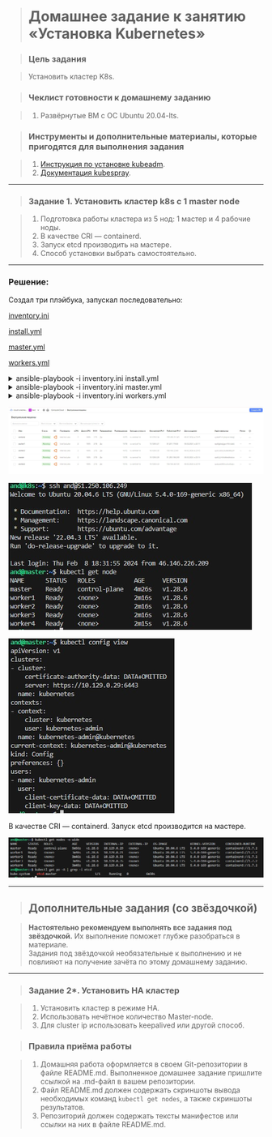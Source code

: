 > # Домашнее задание к занятию «Установка Kubernetes»

> ### Цель задания

> Установить кластер K8s.

> ### Чеклист готовности к домашнему заданию

> 1. Развёрнутые ВМ с ОС Ubuntu 20.04-lts.


> ### Инструменты и дополнительные материалы, которые пригодятся для выполнения задания

> 1. [Инструкция по установке kubeadm](https://kubernetes.io/docs/setup/production-environment/tools/kubeadm/create-cluster-kubeadm/).
> 2. [Документация kubespray](https://kubespray.io/).

-----

> ### Задание 1. Установить кластер k8s с 1 master node

> 1. Подготовка работы кластера из 5 нод: 1 мастер и 4 рабочие ноды.
> 2. В качестве CRI — containerd.
> 3. Запуск etcd производить на мастере.
> 4. Способ установки выбрать самостоятельно.

------
### Решение:

Создал три плэйбука, запускал последовательно:

[inventory.ini](./inventory.ini)

[install.yml](./install.yml)

[master.yml](./master.yml)

[workers.yml](./workers.yml)


<details>
<summary>ansible-playbook -i inventory.ini install.yml</summary>

```
and@k8s:~/14.2$ ansible-playbook -i inventory.ini install.yml

PLAY [Install kubeadm] ****************************************************************************************************************************************************************************************************

TASK [Gathering Facts] ****************************************************************************************************************************************************************************************************
The authenticity of host '51.250.106.249 (51.250.106.249)' can't be established.
ECDSA key fingerprint is SHA256:1ip4VqmOL1hUvnXd6NquYFmxvn2VpcfMwi54b4NOSws.
The authenticity of host '84.201.179.85 (84.201.179.85)' can't be established.
ECDSA key fingerprint is SHA256:YMtWgQ/0dSH+FM+0PSBz2PREAB7OeYY6I/C3LiakttU.
The authenticity of host '158.160.26.154 (158.160.26.154)' can't be established.
ECDSA key fingerprint is SHA256:M9NCyIr4/5f6+rmA79wfwvRZqQw3K9gYtuOVzrMtE7A.
The authenticity of host '158.160.23.49 (158.160.23.49)' can't be established.
ECDSA key fingerprint is SHA256:jL94OuzWZ56qP3F3ln/S+cCrW/m0yyaY9/7LTL3xvxY.
The authenticity of host '158.160.21.143 (158.160.21.143)' can't be established.
ECDSA key fingerprint is SHA256:zh10brenxqgF9rdcFmwAaRV6vzWqMRnNm7UGwPAU2j8.
Are you sure you want to continue connecting (yes/no/[fingerprint])? yes
yesok: [master]

yeok: [worker1]
yes
Please type 'yes', 'no' or the fingerprint: yes
Please type 'yes', 'no' or the fingerprint: yes
Please type 'yes', 'no' or the fingerprint: yes
Please type 'yes', 'no' or the fingerprint: yes
Please type 'yes', 'no' or the fingerprint: yes
ok: [worker4]
yes
ok: [worker2]
yes
ok: [worker3]

TASK [Install dependences] ************************************************************************************************************************************************************************************************
changed: [worker1]
changed: [worker2]
changed: [master]
changed: [worker4]
changed: [worker3]

TASK [Create dir] *********************************************************************************************************************************************************************************************************
changed: [worker1]
changed: [worker2]
changed: [worker3]
changed: [master]
changed: [worker4]

TASK [Download key] *******************************************************************************************************************************************************************************************************
changed: [worker2]
changed: [worker1]
changed: [worker3]
changed: [master]
changed: [worker4]

TASK [Add repo] ***********************************************************************************************************************************************************************************************************
changed: [master]
changed: [worker1]
changed: [worker2]
changed: [worker3]
changed: [worker4]

TASK [Install kubelet kubeadm kubectl] ************************************************************************************************************************************************************************************
changed: [worker2]
changed: [worker1]
changed: [master]
changed: [worker3]
changed: [worker4]

TASK [Turn on forwarding] *************************************************************************************************************************************************************************************************
changed: [master]
changed: [worker1]
changed: [worker2]
changed: [worker3]
changed: [worker4]

PLAY RECAP ****************************************************************************************************************************************************************************************************************
master                     : ok=7    changed=6    unreachable=0    failed=0    skipped=0    rescued=0    ignored=0   
worker1                    : ok=7    changed=6    unreachable=0    failed=0    skipped=0    rescued=0    ignored=0   
worker2                    : ok=7    changed=6    unreachable=0    failed=0    skipped=0    rescued=0    ignored=0   
worker3                    : ok=7    changed=6    unreachable=0    failed=0    skipped=0    rescued=0    ignored=0   
worker4                    : ok=7    changed=6    unreachable=0    failed=0    skipped=0    rescued=0    ignored=0   
```
</details>


<details>
<summary>ansible-playbook -i inventory.ini master.yml</summary>

```
and@k8s:~/14.2$ ansible-playbook -i inventory.ini master.yml
BECOME password: 
[WARNING]: While constructing a mapping from /home/and/14.2/master.yml, line 8, column 7, found a duplicate dict key (shell). Using last defined value only.

PLAY [initialize the cluster] *********************************************************************************************************************************************************************************************

TASK [Gathering Facts] ****************************************************************************************************************************************************************************************************
ok: [master]

TASK [init the cluster] ***************************************************************************************************************************************************************************************************
changed: [master]

TASK [create .kube directory] *********************************************************************************************************************************************************************************************
changed: [master]

TASK [copies admin.conf to user's kube config] ****************************************************************************************************************************************************************************
changed: [master]

TASK [Get the token for joining the worker nodes] *************************************************************************************************************************************************************************
changed: [master]

TASK [debug] **************************************************************************************************************************************************************************************************************
ok: [master] => {
    "msg": "kubeadm join 10.129.0.29:6443 --token g8tozl.mpg5dqhtxemq247c --discovery-token-ca-cert-hash sha256:54656d9d24e7a21514cba63e897086a00c98e1ea95420c95acaac11d359bd573 "
}

TASK [Copy join command to local file.] ***********************************************************************************************************************************************************************************
changed: [master -> localhost]

TASK [install flannel] ****************************************************************************************************************************************************************************************************
changed: [master] => (item=kubectl apply -f https://raw.githubusercontent.com/flannel-io/flannel/master/Documentation/kube-flannel.yml)

PLAY RECAP ****************************************************************************************************************************************************************************************************************
master                     : ok=8    changed=6    unreachable=0    failed=0    skipped=0    rescued=0    ignored=0   
```
</details>


<details>
<summary>ansible-playbook -i inventory.ini workers.yml</summary>

```
and@k8s:~/14.2$ ansible-playbook -i inventory.ini workers.yml

PLAY [initialize the cluster] *********************************************************************************************************************************************************************************************

TASK [Gathering Facts] ****************************************************************************************************************************************************************************************************
ok: [worker1]
ok: [worker4]
ok: [worker3]
ok: [worker2]

TASK [Copy join command from Ansiblehost to the worker nodes.] ************************************************************************************************************************************************************
changed: [worker4]
changed: [worker1]
changed: [worker3]
changed: [worker2]

TASK [kubeadm reset] ******************************************************************************************************************************************************************************************************
changed: [worker1]
changed: [worker3]
changed: [worker4]
changed: [worker2]

TASK [second pause] *******************************************************************************************************************************************************************************************************
Pausing for 5 seconds
(ctrl+C then 'C' = continue early, ctrl+C then 'A' = abort)
ok: [worker1]

TASK [Join the Worker nodes to the cluster.] ******************************************************************************************************************************************************************************
changed: [worker1]
changed: [worker2]
changed: [worker3]
changed: [worker4]

PLAY RECAP ****************************************************************************************************************************************************************************************************************
worker1                    : ok=5    changed=3    unreachable=0    failed=0    skipped=0    rescued=0    ignored=0   
worker2                    : ok=4    changed=3    unreachable=0    failed=0    skipped=0    rescued=0    ignored=0   
worker3                    : ok=4    changed=3    unreachable=0    failed=0    skipped=0    rescued=0    ignored=0   
worker4                    : ok=4    changed=3    unreachable=0    failed=0    skipped=0    rescued=0    ignored=0   
```
</details>

![](Kuber_14.2_1.1.jpg)

![](Kuber_14.2_1.2.jpg)

![](Kuber_14.2_1.3.jpg)

В качестве CRI — containerd. Запуск etcd производится на мастере.

![](Kuber_14.2_1.4.jpg)

------

> ## Дополнительные задания (со звёздочкой)

> **Настоятельно рекомендуем выполнять все задания под звёздочкой.** Их выполнение поможет глубже разобраться в материале.   
Задания под звёздочкой необязательные к выполнению и не повлияют на получение зачёта по этому домашнему заданию. 

------
> ### Задание 2*. Установить HA кластер

> 1. Установить кластер в режиме HA.
> 2. Использовать нечётное количество Master-node.
> 3. Для cluster ip использовать keepalived или другой способ.

> ### Правила приёма работы

> 1. Домашняя работа оформляется в своем Git-репозитории в файле README.md. Выполненное домашнее задание пришлите ссылкой на .md-файл в вашем репозитории.
> 2. Файл README.md должен содержать скриншоты вывода необходимых команд `kubectl get nodes`, а также скриншоты результатов.
> 3. Репозиторий должен содержать тексты манифестов или ссылки на них в файле README.md.